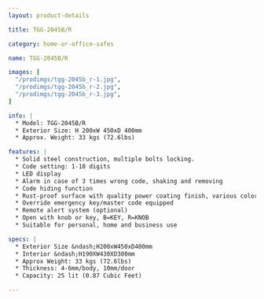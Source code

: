 ```yaml
---
layout: product-details

title: TGG-2045B/R

category: home-or-office-safes

name: TGG-2045B/R

images: [
  "/prodimgs/tgg-2045b_r-1.jpg",
  "/prodimgs/tgg-2045b_r-2.jpg",
  "/prodimgs/tgg-2045b_r-3.jpg",
]

info: |
  * Model: TGG-2045B/R
  * Exterior Size: H 200xW 450xD 400mm
  * Approx. Weight: 33 kgs (72.6lbs)

features: |
  * Solid steel construction, multiple bolts locking.
  * Code setting: 1-10 digits
  * LED display
  * Alarm in case of 3 times wrong code, shaking and removing
  * Code hiding function
  * Rust-proof surface with quality power coating finish, various colors available
  * Override emergency key/master code equipped
  * Remote alert system (optional)
  * Open with knob or key, B=KEY, R=KNOB
  * Suitable for personal, home and business use

specs: |
  * Exterior Size &ndash;H200xW450xD400mm
  * Interior &ndash;H190XW430XD300mm
  * Approx Weight: 33 kgs (72.6lbs)
  * Thickness: 4-6mm/body, 10mm/door
  * Capacity: 25 lit (0.87 Cubic Feet)

---
```



